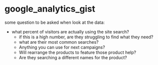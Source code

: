 # google_analytics_gist
some question to be asked when look at the data:
- what percent of visitors are actually using the site search?
  - if this is a high number, are they struggling to find what they need?
  - what are their most common searches?
  - Anything you can use for next campaigns?
  - Will rearrange the products to feature those product help?
  - Are they searching a different names for the product?
